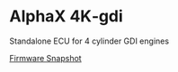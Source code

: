 # AlphaX 4K‐gdi

Standalone ECU for 4 cylinder GDI engines

[Firmware Snapshot](https://rusefi.com/build_server/rusefi_bundle_alphax-4k-gdi.zip)